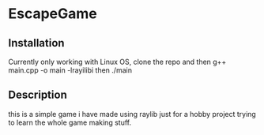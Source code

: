# EscapeGame 

## Installation
Currently only working with Linux OS, clone the repo and then g++ main.cpp -o main -lrayilibi then ./main

## Description 
this is a simple game i have made using raylib just for a hobby project trying to learn the whole game making stuff.



